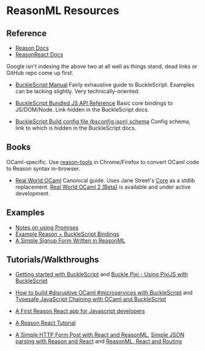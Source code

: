# ReasonML Resources

## Reference

- [Reason Docs](https://reasonml.github.io/)
-  [ReasonReact Docs](https://reasonml.github.io/reason-react/)

Google isn't indexing the above two at all well as things stand, dead links or GitHub repo come up first.

- [BuckleScript Manual](https://bucklescript.github.io/bucklescript/Manual.html)
Fairly exhaustive guide to BuckleScript. Examples can be lacking slightly. Very technically-oriented.

- [BuckleScript Bundled JS API Reference](https://bucklescript.github.io/bucklescript/api/index.html)
Basic core bindings to JS/DOM/Node. Link hidden in the BuckleScript docs.

- [BuckleScript Build config file (bsconfig.json) schema](http://bucklescript.github.io/bucklescript/docson/#build-schema.json)
Config schema, link to which is hidden in the BuckleScript docs.


## Books

OCaml-specific. Use [reason-tools](https://github.com/reasonml/reason-tools) in Chrome/Firefox to convert OCaml code to Reason syntax in-browser.

- [Real World OCaml](https://realworldocaml.org/)
Canonical guide. Uses Jane Street's [Core](https://github.com/janestreet/core) as a stdlib replacement. [Real World OCaml 2 (Beta)](https://dev.realworldocaml.org/) is available and under active development.


## Examples

- [Notes on using Promises](https://gist.github.com/Lokeh/a8d1dc6aa2043efa62b23e559291053e)
- [Example Reason + BuckleScript Bindings](https://gist.github.com/sgrove/707d55a3874045287c142732932597b9)
- [A Simple Signup Form Written in ReasonML](https://gist.github.com/Zerim/6ff94ae1897d65bfbdae7279860bd43a)


## Tutorials/Walkthroughs

- [Getting started with BuckleScript](http://pcarleton.github.io/2017/01/02/bucklescript-1.html) and [Buckle Pixi - Using PixiJS with BuckleScript](http://pcarleton.github.io/2017/01/14/buckle-pixi.html)

- [How to build #disruptive OCaml #microservices with BuckleScript](https://medium.com/dailyjs/how-to-build-disruptive-ocaml-microservices-with-bucklescript-8c2f774f67cd) and [Typesafe JavaScript Chaining with OCaml and BuckleScript](https://medium.com/dailyjs/typesafe-javascript-chaining-with-ocaml-and-bucklescript-ff489fe287c2)

- [A First Reason React app for Javascript developers](https://jamesfriend.com.au/a-first-reason-react-app-for-js-developers)
- [A Reason React Tutorial](https://jaredforsyth.com/2017/07/05/a-reason-react-tutorial/)
- [A Simple HTTP Form Post with React and ReasonML](http://marcusr.wpengine.com/?p=15), [Simple JSON parsing with Reason and React](http://www.marcusr.com/?p=16) and [ReasonML, React and Routing](http://www.marcusr.com/?p=18)

